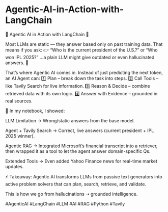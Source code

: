 # Agentic-AI-in-Action-with-LangChain
🔹 Agentic AI in Action with LangChain 🔹

Most LLMs are static — they answer based only on past training data. That means if you ask:
👉 “Who is the current president of the U.S.?” or “Who won IPL 2025?”
…a plain LLM might give outdated or even hallucinated answers. 🚧

That’s where Agentic AI comes in. Instead of just predicting the next token, an AI Agent can:
1️⃣ Plan – break down the task into steps.
2️⃣ Call Tools – like Tavily Search for live information.
3️⃣ Reason & Decide – combine retrieved data with its own logic.
4️⃣ Answer with Evidence – grounded in real sources.

📌 In my notebook, I showed:

LLM Limitation → Wrong/static answers from the base model.

Agent + Tavily Search → Correct, live answers (current president + IPL 2025 winner).

Agentic RAG → Integrated Microsoft’s financial transcript into a retriever, then wrapped it as a tool to let the agent answer domain-specific Qs.

Extended Tools → Even added Yahoo Finance news for real-time market updates.

⚡ Takeaway:
Agentic AI transforms LLMs from passive text generators into active problem solvers that can plan, search, retrieve, and validate.

This is how we go from hallucinations ➝ grounded intelligence.

#AgenticAI #LangChain #LLM #AI #RAG #Python #Tavily
